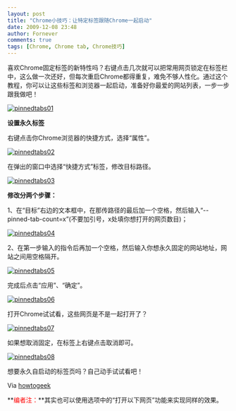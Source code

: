 ```yaml
---
layout: post
title: "Chrome小技巧：让特定标签跟随Chrome一起启动"
date: 2009-12-08 23:48
author: Fornever
comments: true
tags: [Chrome, Chrome tab, Chrome技巧]
---
```

喜欢Chrome固定标签的新特性吗？右键点击几次就可以把常用网页锁定在标签栏中，这么做一次还好，但每次重启Chrome都得重复，难免不够人性化。通过这个教程，你可以让这些标签和浏览器一起启动，准备好你最爱的网站列表，一步一步跟我做吧！

<a href="http://img.chromi.org/2009/12/pinnedtabs01.png">![pinnedtabs01](http://img.chromi.org/2009/12/pinnedtabs01.png "pinnedtabs01")</a>

**设置永久标签**

右键点击你Chrome浏览器的快捷方式，选择“属性”。<!--more-->

<a href="http://img.chromi.org/2009/12/pinnedtabs02.png">![pinnedtabs02](http://img.chromi.org/2009/12/pinnedtabs02-430x550.png "pinnedtabs02")</a>

在弹出的窗口中选择“快捷方式”标签，修改目标路径。

<a href="http://img.chromi.org/2009/12/pinnedtabs03.png">![pinnedtabs03](http://img.chromi.org/2009/12/pinnedtabs03-441x550.png "pinnedtabs03")</a>

**修改分两个步骤：**

1、在“目标”右边的文本框中，在那传路径的最后加一个空格，然后输入“--pinned-tab-count=x”(不要加引号，x处填你想打开的网页数目)；<!--more-->

<a href="http://img.chromi.org/2009/12/pinnedtabs04.png">![pinnedtabs04](http://img.chromi.org/2009/12/pinnedtabs04.png "pinnedtabs04")</a>

2、在第一步输入的指令后再加一个空格，然后输入你想永久固定的网站地址，网站之间用空格隔开。

<a href="http://img.chromi.org/2009/12/pinnedtabs05.png">![pinnedtabs05](http://img.chromi.org/2009/12/pinnedtabs05-550x75.png "pinnedtabs05")</a>

完成后点击“应用”、“确定”。

<a href="http://img.chromi.org/2009/12/pinnedtabs06.png">![pinnedtabs06](http://img.chromi.org/2009/12/pinnedtabs06-550x95.png "pinnedtabs06")</a>

打开Chrome试试看，这些网页是不是一起打开了？

<a href="http://img.chromi.org/2009/12/pinnedtabs07.png">![pinnedtabs07](http://img.chromi.org/2009/12/pinnedtabs07.png "pinnedtabs07")</a>

如果想取消固定，在标签上右键点击取消即可。

<a href="http://img.chromi.org/2009/12/pinnedtabs08.png">![pinnedtabs08](http://img.chromi.org/2009/12/pinnedtabs08.png "pinnedtabs08")</a>

想要永久自启动的标签页吗？自己动手试试看吧！

Via [howtogeek](http://www.howtogeek.com/howto/7264/make-google-chrome-open-with-pinned-tabs/)

**<span style="color: #ff0000;">编者注：</span>**其实也可以使用选项中的“打开以下网页”功能来实现同样的效果。
